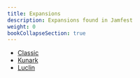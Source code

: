 ```yaml
---
title: Expansions
description: Expansions found in Jamfest
weight: 0
bookCollapseSection: true
---
```


- [Classic](classic)
- [Kunark](kunark)
- [Luclin](luclin)